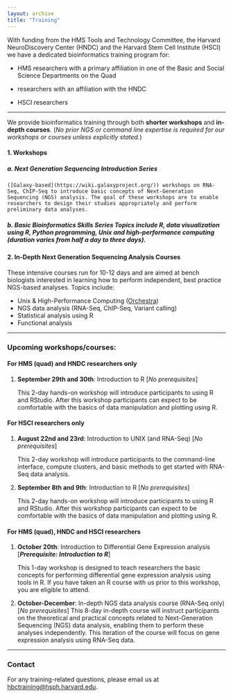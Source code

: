 ```yaml
---
layout: archive
title: "Training"
---
```

With funding from the HMS Tools and Technology Committee, the Harvard NeuroDiscovery Center (HNDC) and the Harvard Stem Cell Institute (HSCI) we have a dedicated bioinformatics training program for:

- HMS researchers with a primary affiliation in one of the Basic and Social Science Departments on the Quad 

- researchers with an affiliation with the HNDC

- HSCI researchers 

---

We provide bioinformatics training through both **shorter workshops** and **in-depth courses**.
(*No prior NGS or command line expertise is required for our workshops or courses unless explicitly stated.*)

#### 1. Workshops 

##### a. Next Generation Sequencing Introduction Series
	([Galaxy-based](https://wiki.galaxyproject.org/)) workshops on RNA-Seq, ChIP-Seq to introduce basic concepts of Next-Generation Sequencing (NGS) analysis. The goal of these workshops are to enable researchers to design their studies appropriately and perform preliminary data analyses.

##### b. Basic Bioinformatics Skills Series	Topics include R, data visualization using R, Python programming, Unix and high-performance computing (duration varies from half a day to three days).

#### 2.  In-Depth Next Generation Sequencing Analysis Courses
These intensive courses run for 10-12 days and are aimed at bench biologists interested in learning how to perform independent, best practice NGS-based analyses. Topics include:

- Unix & High-Performance Computing ([Orchestra](https://rc.hms.harvard.edu/#orchestra))
- NGS data analysis (RNA-Seq, ChIP-Seq, Variant calling)
- Statistical analysis using R
- Functional analysis

---

### Upcoming workshops/courses:

#### For HMS (quad) and HNDC researchers only

1. **September 29th and 30th**: Introduction to R [*No prerequisites*]

	This 2-day hands-on workshop will introduce participants to using R and RStudio. After this workshop participants can expect to be comfortable with the basics of data manipulation and plotting using R. 

#### For HSCI researchers only

1. **August 22nd and 23rd**: Introduction to UNIX (and RNA-Seq) [*No prerequisites*]

	This 2-day workshop will introduce participants to the command-line interface, compute clusters, and basic methods to get started with RNA-Seq data analysis.

2. **September 8th and 9th**: Introduction to R [*No prerequisites*]

	This 2-day hands-on workshop will introduce participants to using R and RStudio. After this workshop participants can expect to be comfortable with the basics of data manipulation and plotting using R. 

#### For HMS (quad), HNDC and HSCI researchers

1. **October 20th**: Introduction to Differential Gene Expression analysis [***Prerequisite: Introduction to R***]

	This 1-day workshop is designed to teach researchers the basic concepts for performing differential gene expression analysis using tools in R. If you have taken an R course with us prior to this workshop, you are eligible to attend.

2. **October-December**: In-depth NGS data analysis course (RNA-Seq only) [*No prerequisites*]
	This 8-day in-depth course will instruct participants on the theoretical and practical concepts related to Next-Generation Sequencing (NGS) data analysis, enabling them to perform these analyses independently. This iteration of the course will focus on gene expression analysis using RNA-Seq data.

---

### Contact

For any training-related questions, please email us at [hbctraining@hsph.harvard.edu](mailto:hbctraining@hsph.harvard.edu).


